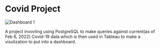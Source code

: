 # Covid Project

![Dashboard 1](https://user-images.githubusercontent.com/57122203/154818306-0e5a6b6f-7e80-46c4-b14a-48c111763861.png)

A project invovling using PostgreSQL to make queries against current(as of Feb 6, 2022) Covid-19 data which is then used in Tableau to make a visulization to put into a dashboard.
